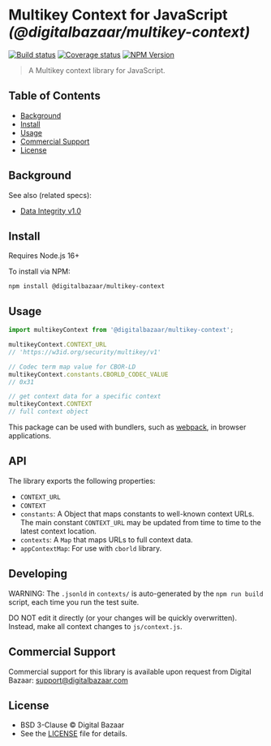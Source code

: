 # Multikey Context for JavaScript _(@digitalbazaar/multikey-context)_

[![Build status](https://img.shields.io/github/workflow/status/digitalbazaar/multikey-context/Node.js%20CI)](https://github.com/digitalbazaar/multikey-context/actions?query=workflow%3A%22Node.js+CI%22)
[![Coverage status](https://img.shields.io/codecov/c/github/digitalbazaar/multikey-context)](https://codecov.io/gh/digitalbazaar/multikey-context)
[![NPM Version](https://img.shields.io/npm/v/multikey-context.svg)](https://npm.im/multikey-context)

> A Multikey context library for JavaScript.

## Table of Contents

- [Background](#background)
- [Install](#install)
- [Usage](#usage)
- [Commercial Support](#commercial-support)
- [License](#license)

## Background

See also (related specs):

* [Data Integrity v1.0](https://w3c.github.io/vc-data-integrity/)

## Install

Requires Node.js 16+

To install via NPM:

```
npm install @digitalbazaar/multikey-context
```

## Usage

```js
import multikeyContext from '@digitalbazaar/multikey-context';

multikeyContext.CONTEXT_URL
// 'https://w3id.org/security/multikey/v1'

// Codec term map value for CBOR-LD
multikeyContext.constants.CBORLD_CODEC_VALUE
// 0x31

// get context data for a specific context
multikeyContext.CONTEXT
// full context object
```

This package can be used with bundlers, such as [webpack][], in browser
applications.

## API

The library exports the following properties:
- `CONTEXT_URL`
- `CONTEXT`
- `constants`: A Object that maps constants to well-known context URLs. The
  main constant `CONTEXT_URL` may be updated from time to time to the
  latest context location.
- `contexts`: A `Map` that maps URLs to full context data.
- `appContextMap`: For use with `cborld` library.

## Developing

WARNING: The `.jsonld` in `contexts/` is auto-generated by the `npm run build` script,
each time you run the test suite.

DO NOT edit it directly (or your changes will be quickly overwritten).
Instead, make all context changes to `js/context.js`.

## Commercial Support

Commercial support for this library is available upon request from
Digital Bazaar: support@digitalbazaar.com

## License

- BSD 3-Clause © Digital Bazaar
- See the [LICENSE](./LICENSE) file for details.

[webpack]: https://webpack.js.org/
